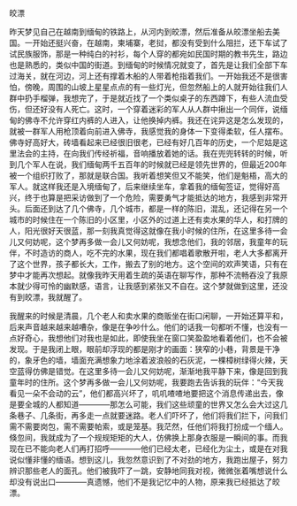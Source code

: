 皎漂

昨天梦见自己在越南到缅甸的铁路上，从河内到皎漂，然后准备从皎漂坐船去美国。一开始还挺兴奋，在越南，柬埔寨，老挝，都没有受到什么阻拦，还下车试了试民族服饰，那是一种纯白的衬衫，每个人穿的都宛如民国时期的教书先生，路边也是熟悉的，类似中国的街道。到缅甸的时候情况就变了，首先是让我们全部下车过海关，就在河边，河上还有撑着木船的人带着枪指着我们。一开始我还不是很害怕，傍晚，周围的山坡上星星点点的有一些灯光，但忽然船上的人就开始往我们人群中扔手榴弹，我想完了，于是就近找了一个类似桌子的东西蹲下，有些人流血受伤，但还好没有人死亡。这时，一个穿着迷彩的军人从人群中揪出一个同伴，说缅甸的佛寺不允许穿红内裤的人进入，让他换掉内裤。我还在诧异这是怎么发现的，就被一群军人用枪顶着向前进入佛寺，我感觉我的身体一下变得柔软，任人摆布。佛寺好高好大，砖墙看起来已经很旧很老，已经有好几百年的历史，一个尼姑是这里法会的主持，在向我们传经祈福，音响播放着她的话。我在兜兜转转的时候，听到几个军人在说，我们缅甸两千五百年的时候就已经是领先世界的，但最近200年被一个组织打败了，那就是联合国。我听着想笑但又不能笑，他们是魁梧，高大的军人。就这样我还是入境缅甸了，后来继续坐车，拿着我的缅甸签证，觉得好高兴，终于也算是把采访做到了一个危险，需要勇气才能抵达的地方，我感到非常开头。后面还到达了几个佛寺，几个城市，都是一样的陈旧，混乱，还记得在另一个城市的时候住在一个陈旧的小区里，小区外的过道上还有卖水果的华人，和打牌的人，阳光很好天很蓝，那一刻我真觉得这就像在我小时候的住所，在这里多待一会儿又何妨呢，这个梦再多做一会儿又何妨呢，我想念他们，我的邻居，我童年的玩伴，不时造访的商人，吃不完的水果，现在我们都唱着歌散开啦，老人大多都离开了这个世界，孩子都长大，工作，搬去了别的地方。这个空间的欢声笑语，只有在梦中才能再次想起。就像我昨天用着生疏的英语在聊写作，那种不流畅吞没了我原本就少得可怜的幽默感，语言，让我感到紧张又不自在。这个梦就做到这里，还没有到皎漂，我就醒了。

我醒来的时候是清晨，几个老人和卖水果的商贩坐在街口闲聊，一开始还算平和，后来声音越来越来越嘈杂，像是在争吵什么。他们的话我一句都听不懂，也没有一点好奇心，我想他们对我也是如此，即使我坐在窗口笑盈盈地看着他们，也不会被发现。于是我闭上眼，眼前却浮现的都是刚才的画面：狭窄的小巷，背景是干净的，象牙色的墙，墙面充满想象力地涂着波浪般的石灰泥，一棵樟树绿得火辣，天空蓝得仿佛是错觉。在这里多待一会儿又何妨呢，渐渐地我平静下来，像是回到我童年时的住所。这个梦再多做一会儿又何妨呢，我要跑去告诉我的玩伴：“今天我看见一朵不会动的云”，他们都高兴坏了，叽叽喳喳地要把这个消息传递出去，像是要全城的人都知道————那怎么可能，我们这些顽童的世界又怎么会大过这几条巷子、几条街，再多走一点就要迷路。老人们吓坏了，他们将我们拦下，问我们需不需要岗包，需不需要帕索，或是笼基。我茫然，任他们将我打扮成一个缅人。倏忽间，我就成为了一个规规矩矩的大人，仿佛换上那身衣服是一瞬间的事。而我现在已不能向老人们再打招呼————他们已经太老，已经化为尘土，或是在对我说似懂非懂的缅语。想到这儿，我忽然意识到了不对劲的地方，我跑出屋子，努力辨识那些老人的面孔。他们被我吓了一跳，安静地同我对视，微微张着嘴想说什么却没有说出口————真遗憾，他们不是我记忆中的人物，原来我已经抵达了皎漂。
